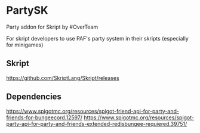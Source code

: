 # PartySK

Party addon for Skript by #OverTeam

For skript developers to use PAF's party system in their skripts (especially for minigames)

## Skript

https://github.com/SkriptLang/Skript/releases

## Dependencies

https://www.spigotmc.org/resources/spigot-friend-api-for-party-and-friends-for-bungeecord.12597/
https://www.spigotmc.org/resources/spigot-party-api-for-party-and-friends-extended-redisbungee-requiered.39751/
